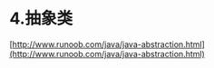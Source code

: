 # 4.抽象类

[http://www.runoob.com/java/java-abstraction.html](http://www.runoob.com/java/java-abstraction.html)
